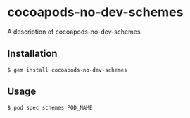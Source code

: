 # cocoapods-no-dev-schemes

A description of cocoapods-no-dev-schemes.

## Installation

    $ gem install cocoapods-no-dev-schemes

## Usage

    $ pod spec schemes POD_NAME
